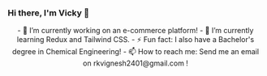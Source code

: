 ###                   Hi there, I'm Vicky 👋

<p align = "center">
- 🔭 I’m currently working on an e-commerce platform!
- 🌱 I’m currently learning Redux and Tailwind CSS.
- ⚡ Fun fact: I also have a Bachelor's degree in Chemical Engineering!
- 📫 How to reach me: Send me an email on rkvignesh2401@gmail.com !
</p>
<!--
**rkv-2401/rkv-2401** is a ✨ _special_ ✨ repository because its `README.md` (this file) appears on your GitHub profile.

Here are some ideas to get you started:

- 🔭 I’m currently working on ...
- 🌱 I’m currently learning ...
- 👯 I’m looking to collaborate on ...
- 🤔 I’m looking for help with ...
- 💬 Ask me about ...
- 📫 How to reach me: ...
- 😄 Pronouns: ...
- ⚡ Fun fact: ...
-->
